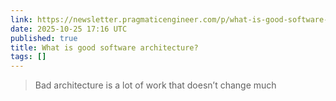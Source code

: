 ```yaml
---
link: https://newsletter.pragmaticengineer.com/p/what-is-good-software-architecture
date: 2025-10-25 17:16 UTC
published: true
title: What is good software architecture?
tags: []
---
```


> Bad architecture is a lot of work that doesn’t change much
